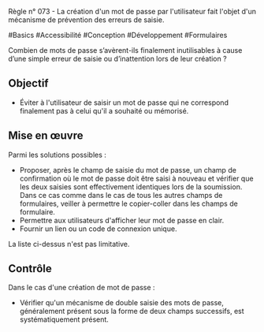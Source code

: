 
Règle n° 073  - La création d'un mot de passe par l'utilisateur fait l'objet d'un mécanisme de prévention des erreurs de saisie.

#Basics #Accessibilité #Conception #Développement #Formulaires

Combien de mots de passe s’avèrent-ils finalement inutilisables à cause d’une simple erreur de saisie ou d’inattention lors de leur création ?

Objectif
--------

*   Éviter à l'utilisateur de saisir un mot de passe qui ne correspond finalement pas à celui qu'il a souhaité ou mémorisé.

Mise en œuvre
-------------

Parmi les solutions possibles :

*   Proposer, après le champ de saisie du mot de passe, un champ de confirmation où le mot de passe doit être saisi à nouveau et vérifier que les deux saisies sont effectivement identiques lors de la soumission. Dans ce cas comme dans le cas de tous les autres champs de formulaires, veiller à permettre le copier-coller dans les champs de formulaire.
*   Permettre aux utilisateurs d'afficher leur mot de passe en clair.
*   Fournir un lien ou un code de connexion unique.

La liste ci-dessus n'est pas limitative.

Contrôle
--------

Dans le cas d'une création de mot de passe :

*   Vérifier qu'un mécanisme de double saisie des mots de passe, généralement présent sous la forme de deux champs successifs, est systématiquement présent.
